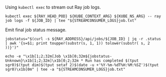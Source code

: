 Using `kubectl exec` to stream out Ray job logs.

```shell
kubectl exec ${RAY_HEAD_POD} ${KUBE_CONTEXT_ARG} ${KUBE_NS_ARG} -- ray job logs -f ${JOB_ID} | tee "${STREAMCONSUMER_LOGS}job.txt"
```

Emit final job status message.

```shell
jobstatus="$(curl -s ${RAY_ADDRESS}/api/jobs/${JOB_ID} | jq -r .status | awk '{s=$1; print toupper(substr(s, 1, 1)) tolower(substr( s, 2 ))}')"

echo -e "\x1b[1;2;32m[Job \x1b[0;32m${jobstatus-Unknown}\x1b[1;2;32m]\x1b[0;2;32m * Run has completed $(tput sgr0)$(tput dim)$(tput setaf 2)$(date -u +'%Y-%m-%dT%H:%M:%SZ')$(tput sgr0)\x1b[0m" | tee -a "${STREAMCONSUMER_LOGS}job.txt"
```

